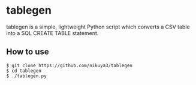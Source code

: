 # tablegen
tablegen is a simple, lightweight Python script which converts a CSV table into a SQL CREATE TABLE statement.
## How to use
```
$ git clone https://github.com/nikuya3/tablegen
$ cd tablegen
$ ./tablegen.py
```
